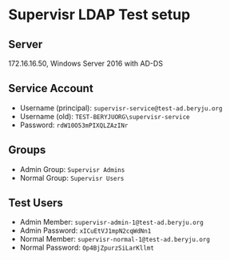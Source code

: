 # Supervisr LDAP Test setup

## Server

172.16.16.50, Windows Server 2016 with AD-DS

## Service Account

 - Username (principal): `supervisr-service@test-ad.beryju.org`
 - Username (old): `TEST-BERYJUORG\supervisr-service`
 - Password: `rdW10O53mPIXQLZAzINr`

## Groups

 - Admin Group: `Supervisr Admins`
 - Normal Group: `Supervisr Users`

## Test Users

 - Admin Member: `supervisr-admin-1@test-ad.beryju.org`
 - Admin Password: `xICuEtVJ1mpN2cqWdNn1`
 - Normal Member: `supervisr-normal-1@test-ad.beryju.org`
 - Normal Password: `Op4BjZpurzSiLarKllmt`